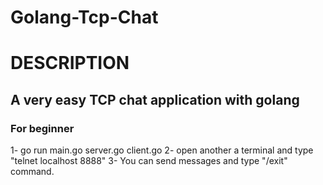 # Golang-Tcp-Chat

<h1>DESCRIPTION</h1>
<h2>A very easy TCP chat application with golang</h2>
<h3>For beginner</h3>
<p>
1- go run main.go server.go client.go
2- open another a terminal and type "telnet localhost 8888"
3- You can send messages and type "/exit" command.
</p>
